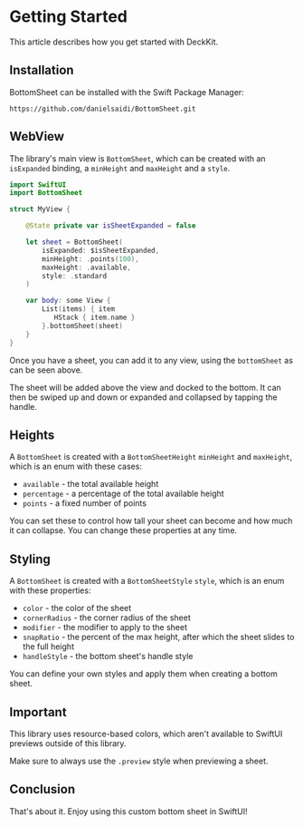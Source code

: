 #  Getting Started

This article describes how you get started with DeckKit.


## Installation

BottomSheet can be installed with the Swift Package Manager:

```
https://github.com/danielsaidi/BottomSheet.git
``` 


## WebView

The library's main view is ``BottomSheet``, which can be created with an `isExpanded` binding, a `minHeight` and `maxHeight` and a `style`.

```swift
import SwiftUI
import BottomSheet

struct MyView {

    @State private var isSheetExpanded = false

    let sheet = BottomSheet(
        isExpanded: $isSheetExpanded,
        minHeight: .points(100),
        maxHeight: .available,
        style: .standard
    )

    var body: some View {
        List(items) { item
           HStack { item.name }
        }.bottomSheet(sheet)
    }
}
```

Once you have a sheet, you can add it to any view, using the `bottomSheet` as can be seen above.

The sheet will be added above the view and docked to the bottom. It can then be swiped up and down or expanded and collapsed by tapping the handle.


## Heights

A ``BottomSheet`` is created with a ``BottomSheetHeight`` `minHeight` and `maxHeight`, which is an enum with these cases:

* `available` - the total available height
* `percentage` - a percentage of the total available height
* `points` - a fixed number of points

You can set these to control how tall your sheet can become and how much it can collapse. You can change these properties at any time.


## Styling

A ``BottomSheet`` is created with a ``BottomSheetStyle`` `style`, which is an enum with these properties:

* `color` - the color of the sheet
* `cornerRadius` - the corner radius of the sheet
* `modifier` - the modifier to apply to the sheet
* `snapRatio` - the percent of the max height, after which the sheet slides to the full height
* `handleStyle` - the bottom sheet's handle style

You can define your own styles and apply them when creating a bottom sheet.


## Important

This library uses resource-based colors, which aren't available to SwiftUI previews outside of this library.

Make sure to always use the `.preview` style when previewing a sheet.    


## Conclusion

That's about it. Enjoy using this custom bottom sheet in SwiftUI!

